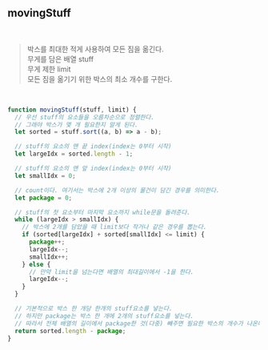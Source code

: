 ## movingStuff

<br/>

> 박스를 최대한 적게 사용하여 모든 짐을 옮긴다. <br/>
> 무게를 담은 배열 stuff <br/>
> 무게 제한 limit <br/>
> 모든 짐을 옮기기 위한 박스의 최소 개수를 구한다. <br/>

<br/>

```js
function movingStuff(stuff, limit) {
  // 우선 stuff의 요소들을 오름차순으로 정렬한다.
  // 그래야 박스가 몇 개 필요한지 알게 된다.
  let sorted = stuff.sort((a, b) => a - b);

  // stuff의 요소의 맨 끝 index(index는 0부터 시작)
  let largeIdx = sorted.length - 1;

  // stuff의 요소의 맨 앞 index(index는 0부터 시작)
  let smallIdx = 0;

  // count이다. 여기서는 박스에 2개 이상의 물건이 담긴 경우를 의미한다.
  let package = 0;

  // stuff의 첫 요소부터 마지막 요소까지 while문을 돌려준다.
  while (largeIdx > smallIdx) {
    // 박스에 2개를 담았을 때 limit보다 작거나 같은 경우를 뽑는다.
    if (sorted[largeIdx] + sorted[smallIdx] <= limit) {
      package++;
      largeIdx--;
      smallIdx++;
    } else {
      // 만약 limit을 넘는다면 배열의 최대길이에서 -1을 한다.
      largeIdx--;
    }
  }

  // 기본적으로 박스 한 개당 한개의 stuff요소를 넣는다.
  // 하지만 package는 박스 한 개에 2개의 stuff요소를 넣는다.
  // 따라서 전체 배열의 길이에서 package한 것(다중) 빼주면 필요한 박스의 개수가 나온다.
  return sorted.length - package;
}
```
